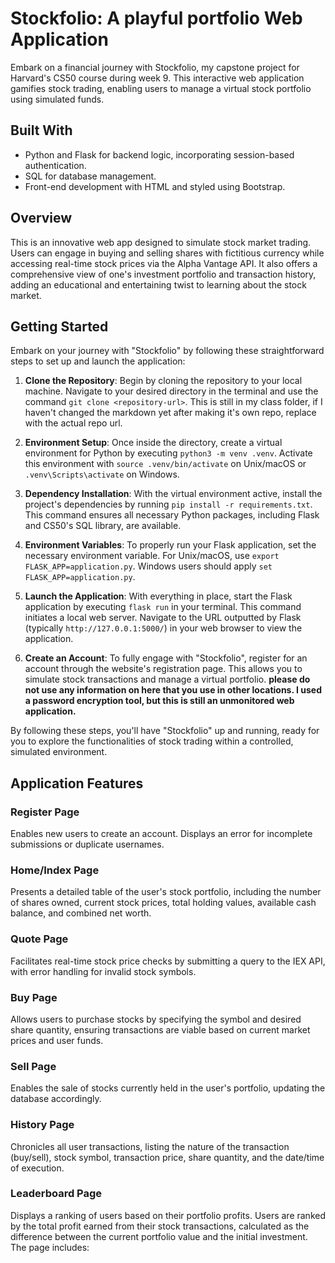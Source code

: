 # Stockfolio: A playful portfolio Web Application

Embark on a financial journey with Stockfolio, my capstone project for Harvard's CS50 course during week 9. This interactive web application gamifies stock trading, enabling users to manage a virtual stock portfolio using simulated funds.

## Built With
- Python and Flask for backend logic, incorporating session-based authentication.
- SQL for database management.
- Front-end development with HTML and styled using Bootstrap.

## Overview
This is an innovative web app designed to simulate stock market trading. Users can engage in buying and selling shares with fictitious currency while accessing real-time stock prices via the Alpha Vantage API. It also offers a comprehensive view of one's investment portfolio and transaction history, adding an educational and entertaining twist to learning about the stock market.

## Getting Started
Embark on your journey with "Stockfolio" by following these straightforward steps to set up and launch the application:
1. **Clone the Repository**: Begin by cloning the repository to your local machine. Navigate to your desired directory in the terminal and use the command `git clone <repository-url>`. This is still in my class folder, if I haven't changed the markdown yet after making it's own repo, replace <repository-url> with the actual repo url.

2. **Environment Setup**: Once inside the directory, create a virtual environment for Python by executing `python3 -m venv .venv`. Activate this environment with `source .venv/bin/activate` on Unix/macOS or `.venv\Scripts\activate` on Windows.

3. **Dependency Installation**: With the virtual environment active, install the project's dependencies by running `pip install -r requirements.txt`. This command ensures all necessary Python packages, including Flask and CS50's SQL library, are available.

4. **Environment Variables**: To properly run your Flask application, set the necessary environment variable. For Unix/macOS, use `export FLASK_APP=application.py`. Windows users should apply `set FLASK_APP=application.py`.

6. **Launch the Application**: With everything in place, start the Flask application by executing `flask run` in your terminal. This command initiates a local web server. Navigate to the URL outputted by Flask (typically `http://127.0.0.1:5000/`) in your web browser to view the application.

7. **Create an Account**: To fully engage with "Stockfolio", register for an account through the website's registration page. This allows you to simulate stock transactions and manage a virtual portfolio.  **please do not use any information on here that you use in other locations.  I used a password encryption tool, but this is still an unmonitored web application.**

By following these steps, you'll have "Stockfolio" up and running, ready for you to explore the functionalities of stock trading within a controlled, simulated environment.

## Application Features

### Register Page
Enables new users to create an account. Displays an error for incomplete submissions or duplicate usernames.

### Home/Index Page
Presents a detailed table of the user's stock portfolio, including the number of shares owned, current stock prices, total holding values, available cash balance, and combined net worth.

### Quote Page
Facilitates real-time stock price checks by submitting a query to the IEX API, with error handling for invalid stock symbols.

### Buy Page
Allows users to purchase stocks by specifying the symbol and desired share quantity, ensuring transactions are viable based on current market prices and user funds.

### Sell Page
Enables the sale of stocks currently held in the user's portfolio, updating the database accordingly.

### History Page
Chronicles all user transactions, listing the nature of the transaction (buy/sell), stock symbol, transaction price, share quantity, and the date/time of execution.

### Leaderboard Page
Displays a ranking of users based on their portfolio profits. Users are ranked by the total profit earned from their stock transactions, calculated as the difference between the current portfolio value and the initial investment. The page includes:
